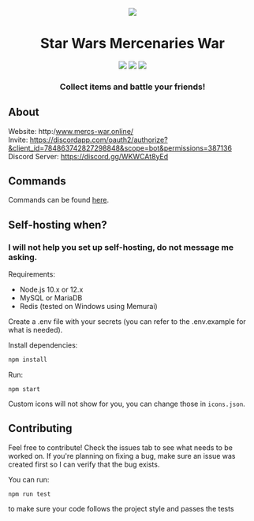 <div>
  <p align="center">
    <a href="https://discordapp.com/oauth2/authorize?&client_id=784863742827298848&scope=bot&permissions=387136"><img src="https://i.ibb.co/VN40QtP/small-icon.png"/></a>
  </p>
  <h1 align="center">
    Star Wars Mercenaries War
  </h1>
  <p align="center">
    <a href="https://discordbots.org/bot/784863742827298848"><img src="https://discordbots.org/api/widget/lib/493316754689359874.svg"/></a>
    <a href="https://discordbots.org/bot/784863742827298848"><img src="https://discordbots.org/api/widget/upvotes/493316754689359874.svg"/></a>
    <a href="https://discordbots.org/bot/784863742827298848"><img src="https://discordbots.org/api/widget/servers/493316754689359874.svg"/></a>
  </p>
  <h3 align="center"><strong>Collect items and battle your friends!</strong></h3>
</div>

## About
Website: http:/www.mercs-war.online/<br>
Invite: https://discordapp.com/oauth2/authorize?&client_id=784863742827298848&scope=bot&permissions=387136<br>
Discord Server: https://discord.gg/WKWCAt8yEd<br>

## Commands
Commands can be found [here](http:/www.mercs-war.online/commands/).

## Self-hosting when?

### I will not help you set up self-hosting, do not message me asking.

Requirements:

- Node.js 10.x or 12.x
- MySQL or MariaDB
- Redis (tested on Windows using Memurai)

Create a .env file with your secrets (you can refer to the .env.example for what is needed).

Install dependencies:
```javascript
npm install
```
Run:
```
npm start
```

Custom icons will not show for you, you can change those in `icons.json`.

## Contributing


Feel free to contribute! Check the issues tab to see what needs to be worked on. If you're planning on fixing a bug, make sure an issue was created first so I can verify that the bug exists.

You can run:
```
npm run test
```
to make sure your code follows the project style and passes the tests
